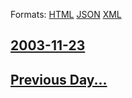 
Formats: [HTML](2003/11/23/index.html)  [JSON](2003/11/23/index.json)  [XML](2003/11/23/index.xml)  

## [2003-11-23](/news/2003/11/23/index.md)

## [Previous Day...](/news/2003/11/22/index.md)

